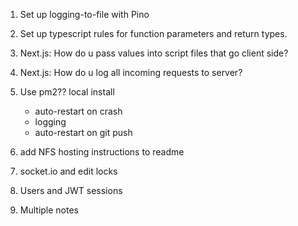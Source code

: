 1. Set up logging-to-file with Pino

1. Set up typescript rules for function parameters and return types.

1. Next.js:  How do u pass values into script files that go client side?
1. Next.js:  How do u log all incoming requests to server?

1. Use pm2??  local install
   - auto-restart on crash 
   - logging
   - auto-restart on git push

1. add NFS hosting instructions to readme

1. socket.io and edit locks

1. Users and JWT sessions

1. Multiple notes